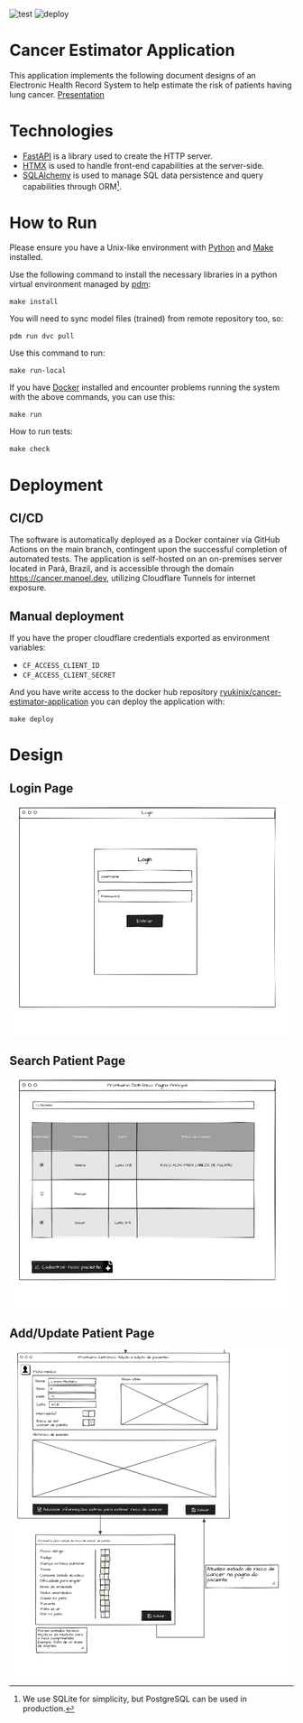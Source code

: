 ![test](https://github.com/cancer-estimator/application/actions/workflows/test.yml/badge.svg?branch=main)
![deploy](https://github.com/cancer-estimator/application/actions/workflows/deploy.yml/badge.svg?branch=main)

# Cancer Estimator Application

This application implements the following document designs of an
Electronic Health Record System to help estimate the risk of patients
having lung cancer. [Presentation]

[Presentation]: https://docs.google.com/presentation/d/e/2PACX-1vT9qdlz5h49znwlLyCpQco9YnZ6oemkGKMMz6vmC8yDJU_jz5ahVmtpEuk47WxGew/pub?start=false&loop=false&delayms=60000#slide=id.p1
# Technologies

- [FastAPI] is a library used to create the HTTP server.
- [HTMX] is used to handle front-end capabilities at the server-side.
- [SQLAlchemy] is used to manage SQL data persistence and query capabilities through ORM[^1].

[FastAPI]: https://fastapi.tiangolo.com/
[HTMX]: https://htmx.org/
[SQLAlchemy]: https://www.sqlalchemy.org/
[^1]: We use SQLite for simplicity, but PostgreSQL can be used in production.

# How to Run

Please ensure you have a Unix-like environment with [Python] and [Make] installed.

Use the following command to install the necessary libraries in a
python virtual environment managed by [pdm]:

```shell
make install
```

You will need to sync model files (trained) from remote repository too, so:

```
pdm run dvc pull
```

Use this command to run:

```shell
make run-local
```

If you have [Docker] installed and encounter problems running the
system with the above commands, you can use this:

```shell
make run
```

How to run tests:

```
make check
```

[Python]: https://www.python.org/
[Make]: https://www.gnu.org/software/make/manual/make.html
[Docker]: https://www.docker.com/
[pdm]: https://pdm-project.org/

# Deployment

## CI/CD

The software is automatically deployed as a Docker container via
GitHub Actions on the main branch, contingent upon the successful
completion of automated tests. The application is self-hosted on an
on-premises server located in Pará, Brazil, and is accessible through
the domain https://cancer.manoel.dev, utilizing Cloudflare Tunnels for
internet exposure.

## Manual deployment

If you have the proper cloudflare credentials exported as environment variables:

- `CF_ACCESS_CLIENT_ID`
- `CF_ACCESS_CLIENT_SECRET`

And you have write access to the docker hub repository
[ryukinix/cancer-estimator-application] you can deploy the application with:

```
make deploy
```

[ryukinix/cancer-estimator-application]: https://hub.docker.com/r/ryukinix/cancer-estimator-application

# Design

## Login Page

![](docs/wireframe/login.png)

## Search Patient Page

![](docs/wireframe/main.png)

## Add/Update Patient Page

![](docs/wireframe/add_or_edit_user.png)
